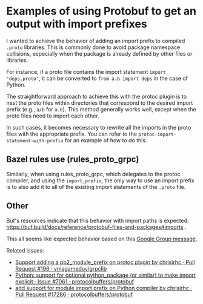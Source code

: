 # Examples of using Protobuf to get an output with import prefixes
I wanted to achieve the behavior of adding an import prefix to compiled `.proto` libraries. This is commonly done to avoid package namespace collisions, especially when the package is already defined by other files or libraries.

For instance, if a proto file contains the import statement `import "deps.proto"`, it can be converted to `from a.b import deps` in the case of Python.

The straightforward approach to achieve this with the protoc plugin is to nest the proto files within directories that correspond to the desired import prefix (e.g., `a/b` for `a.b`). This method generally works well, except when the proto files need to import each other.

In such cases, it becomes necessary to rewrite all the imports in the proto files with the appropriate prefix. You can refer to the `protoc-import-statement-with-prefix` for an example of how to do this.

## Bazel rules use (rules_proto_grpc)
Similarly, when using rules_proto_grpc, which delegates to the protoc compiler,
and using the `import_prefix`, the only way to use an import prefix is to also
add it to all of the existing import statements of the `.proto` file. 

## Other
Buf's resources indicate that this behavior with import paths is expected: https://buf.build/docs/reference/protobuf-files-and-packages#imports .

This all seems like expected behavior based on this [Google Group message](https://groups.google.com/g/protobuf/c/ZDTuqPjEFD8/m/BKxJHLssKOwJ).

Related issues:
* [Support adding a pb2_module_prefix on protoc plugin by chrisirhc · Pull Request #196 · vmagamedov/grpclib][grpclib-pr196]
* [Python: support for optional python_package (or similar) to make import explicit · Issue #7061 · protocolbuffers/protobuf][protobuf#7061] 
* [add support for module import prefix on Python compiler by chrisirhc · Pull Request #17286 · protocolbuffers/protobuf][protobuf-pr17286]

[grpclib-pr196]: https://github.com/vmagamedov/grpclib/pull/196
[protobuf#7061]: https://github.com/protocolbuffers/protobuf/issues/7061
[protobuf-pr17286]: https://github.com/protocolbuffers/protobuf/pull/17286
